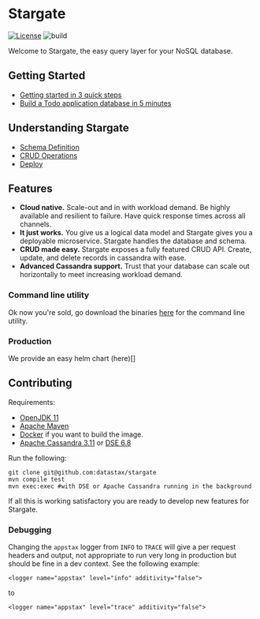 <!--
    Copyright DataStax, Inc.
    Licensed under the Apache License, Version 2.0 (the "License");
    you may not use this file except in compliance with the License.
    You may obtain a copy of the License at
    http://www.apache.org/licenses/LICENSE-2.0
    Unless required by applicable law or agreed to in writing, software
    distributed under the License is distributed on an "AS IS" BASIS,
    WITHOUT WARRANTIES OR CONDITIONS OF ANY KIND, either express or implied.
    See the License for the specific language governing permissions and
    limitations under the License.
-->
# Stargate

[![License](https://img.shields.io/badge/license-Apache--2.0-blue.svg)](http://www.apache.org/licenses/LICENSE-2.0)
![build](https://github.com/datastax/stargate/workflows/Docker%20Image%20CI/badge.svg)

Welcome to Stargate, the easy query layer for your NoSQL database.

## Getting Started
* [Getting started in 3 quick steps](docs/getting_started.md)
* [Build a Todo application database in 5 minutes](docs/getting_started_todo_app.md)

## Understanding Stargate
* [Schema Definition](docs/schema_definition.md)
* [CRUD Operations](docs/crud.md)
* [Deploy](docs/deploy.md)

## Features
* **Cloud native.** Scale-out and in with workload demand. Be highly available and resilient to failure. Have quick response times across all channels.
* **It just works.** You give us a logical data model and Stargate gives you a deployable microservice. Stargate handles the database and schema.
* **CRUD made easy.** Stargate exposes a fully featured CRUD API. Create, update, and delete records in cassandra with ease.
* **Advanced Cassandra support.** Trust that your database can scale out horizontally to meet increasing workload demand. 

### Command line utility

Ok now you're sold, go download the binaries [here](releases) for the command line utility. 

### Production

We provide an easy helm chart (here)[]

## Contributing

Requirements:

* [OpenJDK 11](https://adoptopenjdk.net/releases.html)
* [Apache Maven](https://maven.apache.org/)
* [Docker](https://www.docker.com) if you want to build the image.
* [Apache Cassandra 3.11](https://cassandra.apache.org/) or [DSE 6.8](https://downloads.datastax.com/#enterprise)

Run the following:

    git clone git@github.com:datastax/stargate
    mvn compile test
    mvn exec:exec #with DSE or Apache Cassandra running in the background

If all this is working satisfactory you are ready to develop new features for Stargate.

### Debugging

Changing the `appstax` logger from `INFO` to `TRACE` will give a per request headers and output, not appropriate to run very long in production but should be fine in a dev context.
See the following example:

    <logger name="appstax" level="info" additivity="false">
to

    <logger name="appstax" level="trace" additivity="false">

